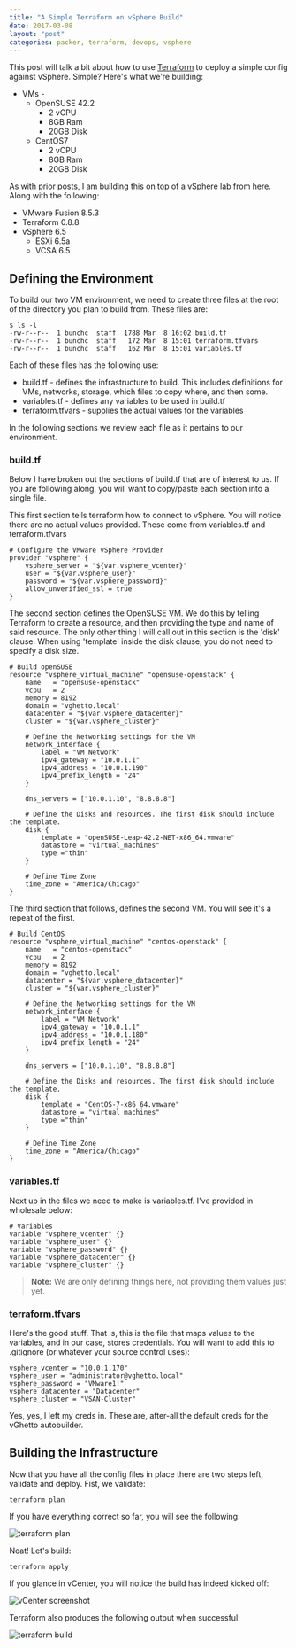 ```yaml
---
title: "A Simple Terraform on vSphere Build"
date: 2017-03-08
layout: "post"
categories: packer, terraform, devops, vsphere
---
```


This post will talk a bit about how to use [Terraform](https://www.terraform.io/) to deploy a simple config against vSphere. Simple? Here's what we're building:

* VMs - 
    - OpenSUSE 42.2
        + 2 vCPU
        + 8GB Ram
        + 20GB Disk
    - CentOS7
        + 2 vCPU
        + 8GB Ram
        + 20GB Disk

As with prior posts, I am building this on top of a vSphere lab from [here](https://github.com/lamw/vghetto-vsphere-automated-lab-deployment). Along with the following:

* VMware Fusion 8.5.3
* Terraform 0.8.8
* vSphere 6.5
    - ESXi 6.5a
    - VCSA 6.5

## Defining the Environment

To build our two VM environment, we need to create three files at the root of the directory you plan to build from. These files are:

```
$ ls -l
-rw-r--r--  1 bunchc  staff  1788 Mar  8 16:02 build.tf
-rw-r--r--  1 bunchc  staff   172 Mar  8 15:01 terraform.tfvars
-rw-r--r--  1 bunchc  staff   162 Mar  8 15:01 variables.tf
```

Each of these files has the following use:

* build.tf - defines the infrastructure to build. This includes definitions for VMs, networks, storage, which files to copy where, and then some.
* variables.tf - defines any variables to be used in build.tf
* terraform.tfvars - supplies the actual values for the variables

In the following sections we review each file as it pertains to our environment.

### build.tf

Below I have broken out the sections of build.tf that are of interest to us. If you are following along, you will want to copy/paste each section into a single file.

This first section tells terraform how to connect to vSphere. You will notice there are no actual values provided. These come from variables.tf and terraform.tfvars

```
# Configure the VMware vSphere Provider
provider "vsphere" {
    vsphere_server = "${var.vsphere_vcenter}"
    user = "${var.vsphere_user}"
    password = "${var.vsphere_password}"
    allow_unverified_ssl = true
}
```

The second section defines the OpenSUSE VM. We do this by telling Terraform to create a resource, and then providing the type and name of said resource. The only other thing I will call out in this section is the 'disk' clause. When using 'template' inside the disk clause, you do not need to specify a disk size.

```
# Build openSUSE
resource "vsphere_virtual_machine" "opensuse-openstack" {
    name   = "opensuse-openstack"
    vcpu   = 2
    memory = 8192
    domain = "vghetto.local"
    datacenter = "${var.vsphere_datacenter}"
    cluster = "${var.vsphere_cluster}"

    # Define the Networking settings for the VM
    network_interface {
        label = "VM Network"
        ipv4_gateway = "10.0.1.1"
        ipv4_address = "10.0.1.190"
        ipv4_prefix_length = "24"
    }

    dns_servers = ["10.0.1.10", "8.8.8.8"]

    # Define the Disks and resources. The first disk should include the template.
    disk {
        template = "openSUSE-Leap-42.2-NET-x86_64.vmware"
        datastore = "virtual_machines"
        type ="thin"
    }

    # Define Time Zone
    time_zone = "America/Chicago"
}
```

The third section that follows, defines the second VM. You will see it's a repeat of the first.

```
# Build CentOS
resource "vsphere_virtual_machine" "centos-openstack" {
    name   = "centos-openstack"
    vcpu   = 2
    memory = 8192
    domain = "vghetto.local"
    datacenter = "${var.vsphere_datacenter}"
    cluster = "${var.vsphere_cluster}"

    # Define the Networking settings for the VM
    network_interface {
        label = "VM Network"
        ipv4_gateway = "10.0.1.1"
        ipv4_address = "10.0.1.180"
        ipv4_prefix_length = "24"
    }

    dns_servers = ["10.0.1.10", "8.8.8.8"]

    # Define the Disks and resources. The first disk should include the template.
    disk {
        template = "CentOS-7-x86_64.vmware"
        datastore = "virtual_machines"
        type ="thin"
    }

    # Define Time Zone
    time_zone = "America/Chicago"
}
```

### variables.tf

Next up in the files we need to make is variables.tf. I've provided in wholesale below:

```
# Variables
variable "vsphere_vcenter" {}
variable "vsphere_user" {}
variable "vsphere_password" {}
variable "vsphere_datacenter" {}
variable "vsphere_cluster" {}
```

>**Note:** We are only defining things here, not providing them values just yet.

### terraform.tfvars

Here's the good stuff. That is, this is the file that maps values to the  variables, and in our case, stores credentials. You will want to add this to .gitignore (or whatever your source control uses):

```
vsphere_vcenter = "10.0.1.170"
vsphere_user = "administrator@vghetto.local"
vsphere_password = "VMware1!"
vsphere_datacenter = "Datacenter"
vsphere_cluster = "VSAN-Cluster"
```

Yes, yes, I left my creds in. These are, after-all the default creds for the vGhetto autobuilder.

## Building the Infrastructure

Now that you have all the config files in place there are two steps left, validate and deploy. Fist, we validate:

```
terraform plan
```

If you have everything correct so far, you will see the following:

![terraform plan](https://i.imgur.com/L0K6mhB.png)

Neat! Let's build:

```
terraform apply
```

If you glance in vCenter, you will notice the build has indeed kicked off:

![vCenter screenshot](https://i.imgur.com/l1uW3Mp.png)

Terraform also produces the following output when successful:

![terraform build](https://i.imgur.com/sp1CAng.png)

